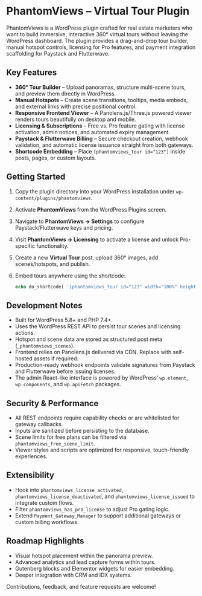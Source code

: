 # PhantomViews – Virtual Tour Plugin

PhantomViews is a WordPress plugin crafted for real estate marketers who want to build immersive, interactive 360° virtual tours without leaving the WordPress dashboard. The plugin provides a drag-and-drop tour builder, manual hotspot controls, licensing for Pro features, and payment integration scaffolding for Paystack and Flutterwave.

## Key Features

- **360° Tour Builder** – Upload panoramas, structure multi-scene tours, and preview them directly in WordPress.
- **Manual Hotspots** – Create scene transitions, tooltips, media embeds, and external links with precise positional control.
- **Responsive Frontend Viewer** – A Panolens.js/Three.js powered viewer renders tours beautifully on desktop and mobile.
- **Licensing & Subscriptions** – Free vs. Pro feature gating with license activation, admin notices, and automated expiry management.
- **Paystack & Flutterwave Billing** – Secure checkout creation, webhook validation, and automatic license issuance straight from both gateways.
- **Shortcode Embedding** – Place `[phantomviews_tour id="123"]` inside posts, pages, or custom layouts.

## Getting Started

1. Copy the plugin directory into your WordPress installation under `wp-content/plugins/phantomviews`.
2. Activate **PhantomViews** from the WordPress Plugins screen.
3. Navigate to **PhantomViews → Settings** to configure Paystack/Flutterwave keys and pricing.
4. Visit **PhantomViews → Licensing** to activate a license and unlock Pro-specific functionality.
5. Create a new **Virtual Tour** post, upload 360° images, add scenes/hotspots, and publish.
6. Embed tours anywhere using the shortcode:

   ```php
   echo do_shortcode( '[phantomviews_tour id="123" width="100%" height="600px"]' );
   ```

## Development Notes

- Built for WordPress 5.8+ and PHP 7.4+.
- Uses the WordPress REST API to persist tour scenes and licensing actions.
- Hotspot and scene data are stored as structured post meta (`_phantomviews_scenes`).
- Frontend relies on Panolens.js delivered via CDN. Replace with self-hosted assets if required.
- Production-ready webhook endpoints validate signatures from Paystack and Flutterwave before issuing licenses.
- The admin React-like interface is powered by WordPress’ `wp.element`, `wp.components`, and `wp.apiFetch` packages.

## Security & Performance

- All REST endpoints require capability checks or are whitelisted for gateway callbacks.
- Inputs are sanitized before persisting to the database.
- Scene limits for free plans can be filtered via `phantomviews_free_scene_limit`.
- Viewer styles and scripts are optimized for responsive, touch-friendly experiences.

## Extensibility

- Hook into `phantomviews_license_activated`, `phantomviews_license_deactivated`, and `phantomviews_license_issued` to integrate custom flows.
- Filter `phantomviews_has_pro_license` to adjust Pro gating logic.
- Extend `Payment_Gateway_Manager` to support additional gateways or custom billing workflows.

## Roadmap Highlights

- Visual hotspot placement within the panorama preview.
- Advanced analytics and lead capture forms within tours.
- Gutenberg blocks and Elementor widgets for easier embedding.
- Deeper integration with CRM and IDX systems.

Contributions, feedback, and feature requests are welcome!

